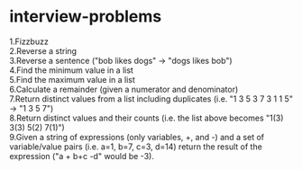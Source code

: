 # interview-problems
1.Fizzbuzz<br/>
2.Reverse a string<br/>
3.Reverse a sentence ("bob likes dogs" -> "dogs likes bob")<br/>
4.Find the minimum value in a list<br/>
5.Find the maximum value in a list<br/>
6.Calculate a remainder (given a numerator and denominator)<br/>
7.Return distinct values from a list including duplicates (i.e. "1 3 5 3 7 3 1 1 5" -> "1 3 5 7")<br/>
8.Return distinct values and their counts (i.e. the list above becomes "1(3) 3(3) 5(2) 7(1)")<br/>
9.Given a string of expressions (only variables, +, and -) and a set of variable/value pairs (i.e. a=1, b=7, c=3, d=14) return the result of the expression ("a + b+c -d" would be -3).<br/>